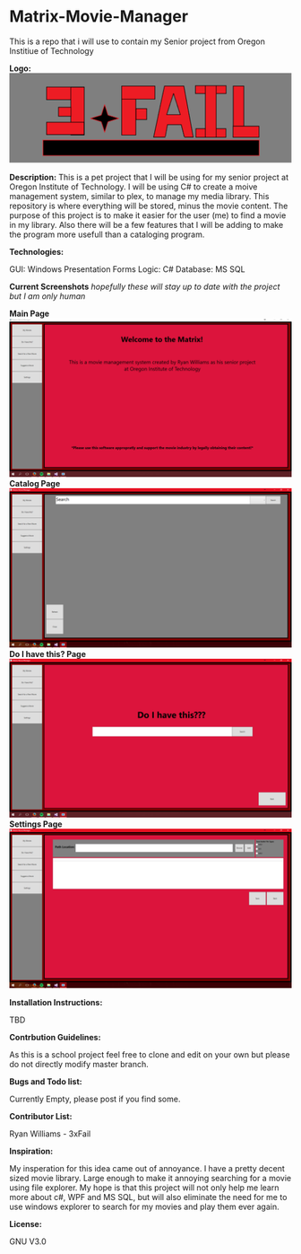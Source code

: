 # Matrix-Movie-Manager
This is a repo that i will use to contain my Senior project from Oregon Institiue of Technology

<b>Logo:</b>
![Alt text](Images/Logo.png?raw=true "Logo")

<b>Description:</b>
This is a pet project that I will be using for my senior project at Oregon Institute of Technology. I will be using C# to create a moive management system, similar to plex, to manage my media library. This repository is where everything will be stored, minus the movie content. The purpose of this project is to make it easier for the user (me) to find a movie in my library. Also there will be a few features that I will be adding to make the program more usefull than a cataloging program.

<b>Technologies:</b>

GUI: Windows Presentation Forms
Logic: C#
Database: MS SQL

<b> Current Screenshots</b>
*hopefully these will stay up to date with the project but I am only human*

<b> Main Page</b>
![Alt text](Images/mainpage.png?raw=true "Main page")
<b> Catalog Page</b>
![Alt text](Images/catalog.png?raw=true "Catalog page")
<b> Do I have this? Page</b>
![Alt text](Images/doihavethis.png?raw=true "Do I have this page")
<b> Settings Page</b>
![Alt text](Images/settings.png?raw=true "Settings page")

<b>Installation Instructions:</b>

TBD 

<b>Contrbution Guidelines:</b>

As this is a school project feel free to clone and edit on your own but please do not directly modify master branch.

<b>Bugs and Todo list:</b>

Currently Empty, please post if you find some.

<b>Contributor List:</b>

Ryan Williams - 3xFail

<b>Inspiration:</b>

My insperation for this idea came out of annoyance. I have a pretty decent sized movie library. Large enough to make it annoying searching for a movie using file explorer. My hope is that this project will not only help me learn more about c#, WPF and MS SQL, but will also eliminate the need for me to use windows explorer to search for my movies and play them ever again.

<b>License:</b>

GNU V3.0
